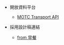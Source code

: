 - 開放資料平台
  - [MOTC Transport API](https://ptx.transportdata.tw/MOTC) 
 
- 採用設計稿連結
  - [from 早餐](https://www.figma.com/file/5HQAZ2bunGNKma2fwU0aNZ/The-F2E-3rd---Week1-%E5%8F%B0%E7%81%A3%E6%97%85%E9%81%8A%E6%99%AF%E9%BB%9E%E5%B0%8E%E8%A6%BD?node-id=0%3A1) 

